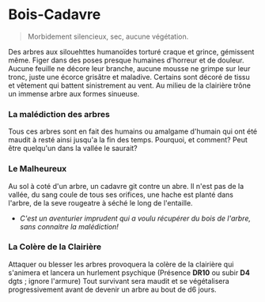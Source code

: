 # Bois-Cadavre
> Morbidement silencieux, sec, aucune végétation. 

Des arbres aux silouehttes humanoïdes torturé craque et grince, gémissent même. Figer dans des poses presque humaines d'horreur et de douleur. Aucune feuille ne décore leur branche, aucune mousse ne grimpe sur leur tronc, juste une écorce grisâtre et maladive. Certains sont décoré de tissu et vêtement qui battent sinistrement au vent. Au milieu de la clairière trône un immense arbre aux formes sinueuse.

### La malédiction des arbres
Tous ces arbres sont en fait des humains ou amalgame d'humain qui ont été maudit à resté ainsi jusqu'a la fin des temps. Pourquoi, et comment? Peut être quelqu'un dans la vallée le saurait?

### Le Malheureux
Au sol à coté d'un arbre, un cadavre git contre un abre. Il n'est pas de la vallée, du sang coule de tous ses orifices, une hache est planté dans l'arbre, de la seve rougeatre à séché le long de l'entaille.
- *C'est un aventurier imprudent qui a voulu récupérer du bois de l'arbre, sans connaitre la malédiction!* 

### La Colère de la Clairière
Attaquer ou blesser les arbres provoquera la colère de la clairière qui s'animera et lancera un hurlement psychique (Présence **DR10** ou subir **D4** dgts ; ignore l'armure) Tout survivant sera maudit et se végétalisera progressivement avant de devenir un arbre au bout de d6 jours.